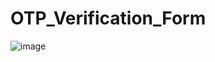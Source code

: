 # OTP_Verification_Form
![image](https://github.com/tishaa26/OTP_Verification_Form/assets/123740968/404b462a-1957-4641-8217-499edd06c065)
